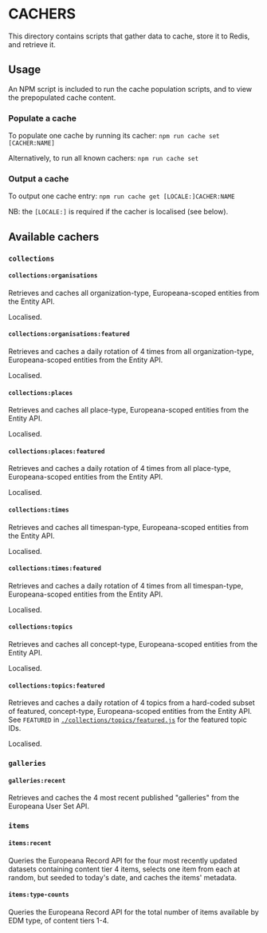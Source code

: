 # CACHERS

This directory contains scripts that gather data to cache, store it to Redis,
and retrieve it.

## Usage

An NPM script is included to run the cache population scripts, and to view
the prepopulated cache content.

### Populate a cache

To populate one cache by running its cacher:
`npm run cache set [CACHER:NAME]`

Alternatively, to run all known cachers:
`npm run cache set`

### Output a cache

To output one cache entry:
`npm run cache get [LOCALE:]CACHER:NAME`

NB: the `[LOCALE:]` is required if the cacher is localised (see below).

## Available cachers

### `collections`

#### `collections:organisations`
Retrieves and caches all organization-type, Europeana-scoped entities from the
Entity API.

Localised.

#### `collections:organisations:featured`
Retrieves and caches a daily rotation of 4 times from all organization-type,
Europeana-scoped entities from the Entity API.

Localised.

#### `collections:places`
Retrieves and caches all place-type, Europeana-scoped entities from the
Entity API.

Localised.

#### `collections:places:featured`
Retrieves and caches a daily rotation of 4 times from all place-type,
Europeana-scoped entities from the Entity API.

Localised.

#### `collections:times`
Retrieves and caches all timespan-type, Europeana-scoped entities from the
Entity API.

Localised.

#### `collections:times:featured`
Retrieves and caches a daily rotation of 4 times from all timespan-type,
Europeana-scoped entities from the Entity API.

Localised.

#### `collections:topics`
Retrieves and caches all concept-type, Europeana-scoped entities from the
Entity API.

Localised.

#### `collections:topics:featured`
Retrieves and caches a daily rotation of 4 topics from a hard-coded subset of
featured, concept-type, Europeana-scoped entities from the Entity API. See
`FEATURED` in [`./collections/topics/featured.js`](./collections/topics/featured.js)
for the featured topic IDs.

Localised.

### `galleries`

#### `galleries:recent`

Retrieves and caches the 4 most recent published "galleries" from the Europeana
User Set API.

### `items`

#### `items:recent`
Queries the Europeana Record API for the four most recently updated datasets
containing content tier 4 items, selects one item from each at random, but
seeded to today's date, and caches the items' metadata.

#### `items:type-counts`
Queries the Europeana Record API for the total number of items available by EDM
type, of content tiers 1-4.
